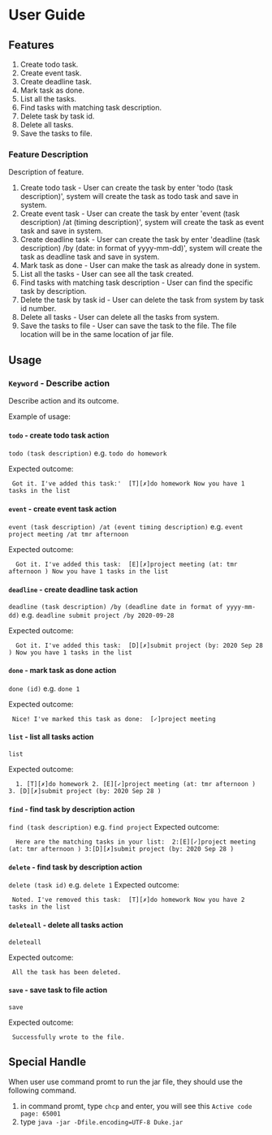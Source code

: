 # User Guide

## Features 
1. Create todo task.
2. Create event task.
3. Create deadline task.
4. Mark task as done.
5. List all the tasks.
6. Find tasks with matching task description.
7. Delete task by task id.
8. Delete all tasks.
9. Save the tasks to file.

### Feature Description 
Description of feature.

1. Create todo task - User can create the task by enter 'todo (task description)', system will create the task as
todo task and save in system.
2. Create event task - User can create the task by enter 'event (task description) /at (timing description)', system will create the task as
event task and save in system.
3. Create deadline task - User can create the task by enter 'deadline (task description) /by (date: in format of yyyy-mm-dd)', system will create the task as
deadline task and save in system.
4. Mark task as done - User can make the task as already done in system.
5. List all the tasks - User can see all the task created.
6. Find tasks with matching task description - User can find the specific task by description.
7. Delete the task by task id - User can delete the task from system by task id number.
8. Delete all tasks - User can delete all the tasks from system.
9. Save the tasks to file - User can save the task to the file. The file location will be in the same location of jar file.


## Usage

### `Keyword` - Describe action

Describe action and its outcome.

Example of usage: 

#### `todo` - create todo task action
`todo (task description)`
e.g. `todo do homework`

Expected outcome:

` Got it. I've added this task:' 
 [T][✗]do homework
  Now you have 1 tasks in the list`
  
 #### `event` - create event task action
 `event (task description) /at (event timing description)`
 e.g. `event project meeting /at tmr afternoon`
 
 Expected outcome:
 
 `  Got it. I've added this task: 
   [E][✗]project meeting (at: tmr afternoon )
   Now you have 1 tasks in the list`

 #### `deadline` - create deadline task action
 `deadline (task description) /by (deadline date in format of yyyy-mm-dd)`
 e.g. `deadline submit project /by 2020-09-28`
 
 Expected outcome:
 
 `  Got it. I've added this task: 
   [D][✗]submit project (by: 2020 Sep 28 )
   Now you have 1 tasks in the list`

 #### `done` - mark task as done action
 `done (id)`
 e.g. `done 1`
 
 Expected outcome:
 
 `  Nice! I've marked this task as done: 
    [✓]project meeting `
    
 #### `list` - list all tasks action
 `list`
 
 Expected outcome:
 
 `  1. [T][✗]do homework
    2. [E][✓]project meeting (at: tmr afternoon )
    3. [D][✗]submit project (by: 2020 Sep 28 )`
    
 #### `find` - find task by description action
 `find (task description)`
  e.g. `find project`
 Expected outcome:
 
 `  Here are the matching tasks in your list: 
   2:[E][✓]project meeting (at: tmr afternoon )
   3:[D][✗]submit project (by: 2020 Sep 28 )`

 #### `delete` - find task by description action
 `delete (task id)`
  e.g. `delete 1`
 Expected outcome:
 
 ` Noted. I've removed this task: 
  [T][✗]do homework
   Now you have 2 tasks in the list`
   
 #### `deleteall` - delete all tasks action
 `deleteall`
 
 Expected outcome:
 
 ` All the task has been deleted.`

 #### `save` - save task to file action
 `save`
 
 Expected outcome:
 
 ` Successfully wrote to the file.`
 
 ## Special Handle
 When user use command promt to run the jar file, they should use the following command.
 1. in command promt, type `chcp` and enter, you will see this `Active code page: 65001`
 2. type `java -jar -Dfile.encoding=UTF-8 Duke.jar`